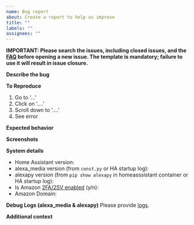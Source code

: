 ```yaml
---
name: Bug report
about: Create a report to help us improve
title: ""
labels: ""
assignees: ""
---
```


**IMPORTANT: Please search the issues, including closed issues, and the [FAQ](https://github.com/alandtse/alexa_media_player/wiki/FAQ) before opening a new issue. The template is mandatory; failure to use it will result in issue closure.**

**Describe the bug**

<!---A clear and concise description of what the bug is.-->

**To Reproduce**

<!---Steps to reproduce the behavior:--->

1. Go to '...'
2. Click on '....'
3. Scroll down to '....'
4. See error

**Expected behavior**

<!---A clear and concise description of what you expected to happen.--->

**Screenshots**

<!---If applicable, add screenshots to help explain your problem.--->

**System details**

- Home Assistant version: 
- alexa_media version (from `const.py` or HA startup log): 
- alexapy version (from `pip show alexapy` in homeasssistant container or HA startup log): 
- Is Amazon [2FA/2SV enabled](https://github.com/alandtse/alexa_media_player/wiki/Configuration#enable-two-factor-authentication-for-your-amazon-account) <!---We will not debug login issues if unanswered---> (y/n): 
- Amazon Domain: 

**Debug Logs (alexa_media & alexapy)**
Please provide [logs](https://github.com/alandtse/alexa_media_player/wiki/FAQ#how-do-i-enable-debug-logging-for-the-component).

**Additional context**

<!---Add any other context about the problem here.--->
